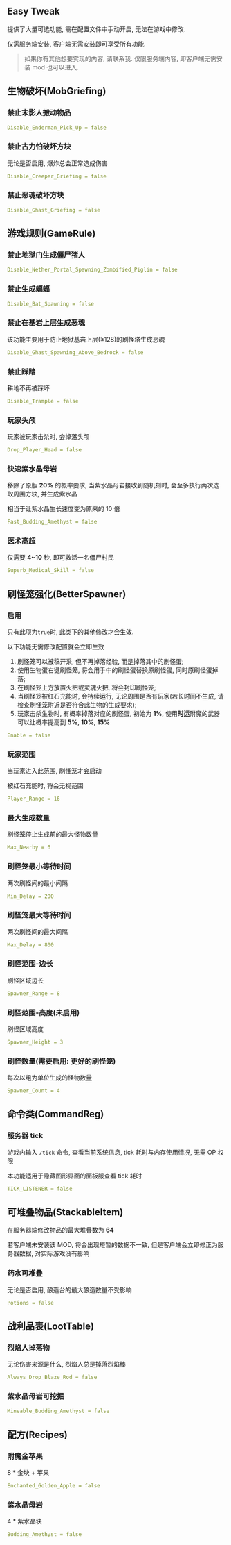 ## Easy Tweak

提供了大量可选功能, 需在配置文件中手动开启, 无法在游戏中修改.

仅需服务端安装, 客户端无需安装即可享受所有功能.

> 如果你有其他想要实现的内容, 请联系我. 仅限服务端内容, 即客户端无需安装 mod 也可以进入.

## 生物破坏(MobGriefing)

### 禁止末影人搬动物品

``` yaml
Disable_Enderman_Pick_Up = false
```

### 禁止古力怕破坏方块

无论是否启用, 爆炸总会正常造成伤害

``` yaml
Disable_Creeper_Griefing = false
```

### 禁止恶魂破坏方块

``` yaml
Disable_Ghast_Griefing = false
```

## 游戏规则(GameRule)

### 禁止地狱门生成僵尸猪人

``` yaml
Disable_Nether_Portal_Spawning_Zombified_Piglin = false
```

### 禁止生成蝙蝠

``` yaml
Disable_Bat_Spawning = false
```

### 禁止在基岩上层生成恶魂

该功能主要用于防止地狱基岩上层(≥128)的刷怪塔生成恶魂

``` yaml
Disable_Ghast_Spawning_Above_Bedrock = false
```

### 禁止踩踏

耕地不再被踩坏

``` yaml
Disable_Trample = false
```

### 玩家头颅

玩家被玩家击杀时, 会掉落头颅

``` yaml
Drop_Player_Head = false
```

### 快速紫水晶母岩

移除了原版 **20%** 的概率要求, 当紫水晶母岩接收到随机刻时, 会至多执行两次选取周围方块, 并生成紫水晶

相当于让紫水晶生长速度变为原来的 10 倍

``` yaml
Fast_Budding_Amethyst = false
```

### 医术高超

仅需要 **4~10** 秒, 即可救活一名僵尸村民

``` yaml
Superb_Medical_Skill = false
```

## 刷怪笼强化(BetterSpawner)

### 启用

只有此项为``true``时, 此类下的其他修改才会生效.

以下功能无需修改配置就会立即生效

1. 刷怪笼可以被稿开采, 但不再掉落经验, 而是掉落其中的刷怪蛋;
2. 使用生物蛋右键刷怪笼, 将会用手中的刷怪蛋替换原刷怪蛋, 同时原刷怪蛋掉落;
3. 在刷怪笼上方放置火把或灵魂火把, 将会封印刷怪笼;
4. 当刷怪笼被红石充能时, 会持续运行, 无论周围是否有玩家(若长时间不生成, 请检查刷怪笼附近是否符合此生物的生成要求);
5. 玩家击杀生物时, 有概率掉落对应的刷怪蛋, 初始为 **1%**, 使用**时运**附魔的武器可以让概率提高到 **5%**, **10%**, **15%**

```yaml
Enable = false
```

### 玩家范围

当玩家进入此范围, 刷怪笼才会启动

被红石充能时, 将会无视范围

``` yaml
Player_Range = 16
```

### 最大生成数量

刷怪笼停止生成前的最大怪物数量

``` yaml
Max_Nearby = 6
```

### 刷怪笼最小等待时间

两次刷怪间的最小间隔

``` yaml
Min_Delay = 200
```

### 刷怪笼最大等待时间

两次刷怪间的最大间隔

``` yaml
Max_Delay = 800
```

### 刷怪范围-边长

刷怪区域边长

``` yaml
Spawner_Range = 8
```

### 刷怪范围-高度(未启用)

刷怪区域高度

``` yaml
Spawner_Height = 3
```

### 刷怪数量(需要启用: 更好的刷怪笼)

每次以组为单位生成的怪物数量

``` yaml
Spawner_Count = 4
```

## 命令类(CommandReg)

### 服务器 tick

游戏内输入 ```/tick``` 命令, 查看当前系统信息, tick 耗时与内存使用情况, 无需 OP 权限

本功能适用于隐藏图形界面的面板服查看 tick 耗时

``` yaml
TICK_LISTENER = false
```

## 可堆叠物品(StackableItem)

在服务器端修改物品的最大堆叠数为 **64**

若客户端未安装该 MOD, 将会出现短暂的数据不一致, 但是客户端会立即修正为服务器数据, 对实际游戏没有影响

### 药水可堆叠

无论是否启用, 酿造台的最大酿造数量不受影响

``` yaml
Potions = false
```

## 战利品表(LootTable)

### 烈焰人掉落物

无论伤害来源是什么, 烈焰人总是掉落烈焰棒

``` yaml
Always_Drop_Blaze_Rod = false
```

### 紫水晶母岩可挖掘

``` yaml
Mineable_Budding_Amethyst = false
```

## 配方(Recipes)

### 附魔金苹果

8 * 金块 + 苹果

``` yaml
Enchanted_Golden_Apple = false
```

### 紫水晶母岩

4 * 紫水晶块

``` yaml
Budding_Amethyst = false
```